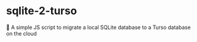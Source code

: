 # sqlite-2-turso
🐂 A simple JS script to migrate a local SQLite database to a Turso database on the cloud

